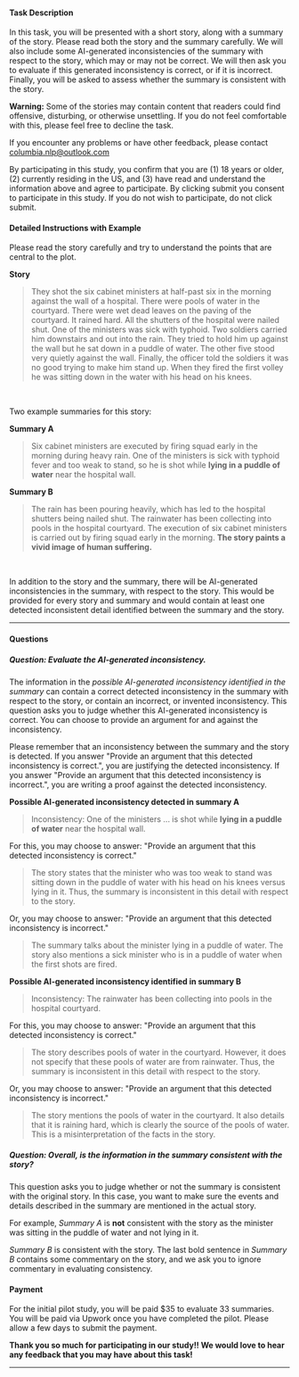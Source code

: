 #### Task Description
In this task, you will be presented with a short story, along with a summary of the story. Please read both the story and the summary carefully. We will also include some AI-generated inconsistencies of the summary with respect to the story, which may or may not be correct. We will then ask you to evaluate if this generated inconsistency is correct, or if it is incorrect. Finally, you will be asked to assess whether the summary is consistent with the story. 

**Warning:** Some of the stories may contain content that readers could find offensive, disturbing, or otherwise unsettling. If you do not feel comfortable with this, please feel free to decline the task.

If you encounter any problems or have other feedback, please contact columbia.nlp@outlook.com

By participating in this study, you confirm that you are (1) 18 years or older, (2) currently residing in the US, and (3) have read and understand the information above and agree to participate. By clicking submit you consent to participate in this study. If you do not wish to participate, do not click submit.

#### Detailed Instructions with Example
Please read the story carefully and try to understand the points that are central to the plot. 

**Story**
>They shot the six cabinet ministers at half-past six in the morning against the wall of a hospital. There were pools of water in the courtyard. There were wet dead leaves on the paving of the courtyard. It rained hard. All the shutters of the hospital were nailed shut. One of the ministers was sick with typhoid. Two soldiers carried him downstairs and out into the rain. They tried to hold him up against the wall but he sat down in a puddle of water. The other five stood very quietly against the wall. Finally, the officer told the soldiers it was no good trying to make him stand up. When they fired the first volley he was sitting down in the water with his head on his knees.

&nbsp;

Two example summaries for this story:

**Summary A**
>Six cabinet ministers are executed by firing squad early in the morning during heavy rain. One of the ministers is sick with typhoid fever and too weak to stand, so he is shot while **lying in a puddle of water** near the hospital wall.

**Summary B**
>The rain has been pouring heavily, which has led to the hospital shutters being nailed shut. The rainwater has been collecting into pools in the hospital courtyard. The execution of six cabinet ministers is carried out by firing squad early in the morning. **The story paints a vivid image of human suffering.**

&nbsp;

In addition to the story and the summary, there will be AI-generated inconsistencies in the summary, with respect to the story. This would be provided for every story and summary and would contain at least one detected inconsistent detail identified between the summary and the story.

---

#### Questions
##### Question: Evaluate the AI-generated inconsistency.

The information in the *possible AI-generated inconsistency identified in the summary* can contain a correct detected inconsistency in the summary with respect to the story, or contain an incorrect, or invented inconsistency. This question asks you to judge whether this AI-generated inconsistency is correct. You can choose to provide an argument for and against the inconsistency.

Please remember that an inconsistency between the summary and the story is detected. If you answer "Provide an argument that this detected inconsistency is correct.", you are justifying the detected inconsistency. If you answer "Provide an argument that this detected inconsistency is incorrect.", you are writing a proof against the detected inconsistency.

**Possible AI-generated inconsistency detected in summary A**
>Inconsistency: One of the ministers ... is shot while **lying in a puddle of water** near the hospital wall.

For this, you may choose to answer: "Provide an argument that this detected inconsistency is correct."
>The story states that the minister who was too weak to stand was sitting down in the puddle of water with his head on his knees versus lying in it. Thus, the summary is inconsistent in this detail with respect to the story.

Or, you may choose to answer: "Provide an argument that this detected inconsistency is incorrect."
>The summary talks about the minister lying in a puddle of water. The story also mentions a sick minister who is in a puddle of water when the first shots are fired.

**Possible AI-generated inconsistency identified in summary B**
>Inconsistency: The rainwater has been collecting into pools in the hospital courtyard. 

For this, you may choose to answer: "Provide an argument that this detected inconsistency is correct."
>The story describes pools of water in the courtyard. However, it does not specify that these pools of water are from rainwater. Thus, the summary is inconsistent in this detail with respect to the story.

Or, you may choose to answer: "Provide an argument that this detected inconsistency is incorrect."
>The story mentions the pools of water in the courtyard. It also details that it is raining hard, which is clearly the source of the pools of water. This is a misinterpretation of the facts in the story.

##### Question: Overall, is the information in the summary consistent with the story?

This question asks you to judge whether or not the summary is consistent with the original story. In this case, you want to make sure the events and details described in the summary are mentioned in the actual story. 

For example, *Summary A* is **not** consistent with the story as the minister was sitting in the puddle of water and not lying in it. 

*Summary B* is consistent with the story. The last bold sentence in *Summary B* contains some commentary on the story, and we ask you to ignore commentary in evaluating consistency. 

#### Payment
For the initial pilot study, you will be paid $35 to evaluate 33 summaries. You will be paid via Upwork once you have completed the pilot. Please allow a few days to submit the payment. 

**Thank you so much for participating in our study!! We would love to hear any feedback that you may have about this task!**

---